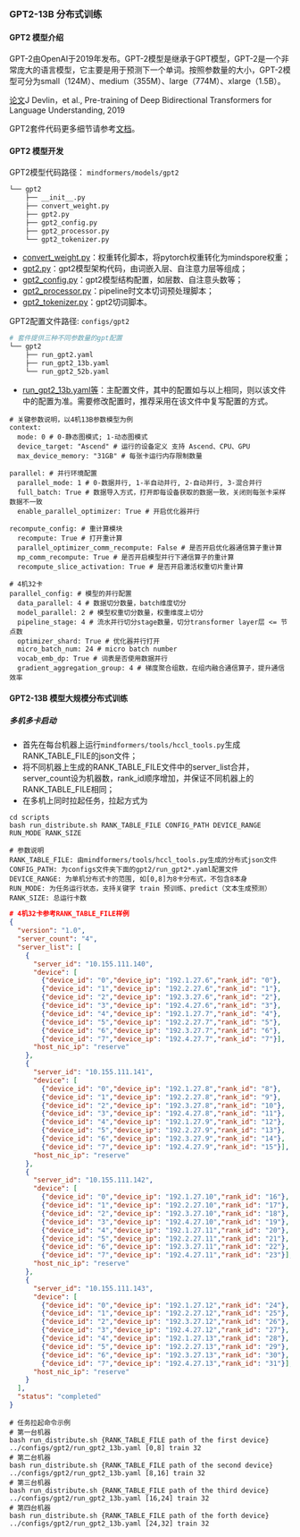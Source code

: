 ### GPT2-13B 分布式训练

#### GPT2 模型介绍

GPT-2由OpenAI于2019年发布。GPT-2模型是继承于GPT模型，GPT-2是一个非常庞大的语言模型，它主要是用于预测下一个单词。按照参数量的大小，GPT-2模型可分为small（124M）、medium（355M）、large（774M）、xlarge（1.5B）。

[论文](https://arxiv.org/abs/1810.04805)J Devlin，et al., Pre-training of Deep Bidirectional Transformers for Language Understanding, 2019

GPT2套件代码更多细节请参考[文档](https://gitee.com/mindspore/mindformers/blob/0.6rc1/docs/model_cards/gpt2.md)。

#### GPT2 模型开发

GPT2模型代码路径： `mindformers/models/gpt2`

```bash
└── gpt2
    ├── __init__.py
    ├── convert_weight.py
    ├── gpt2.py
    ├── gpt2_config.py
    ├── gpt2_processor.py
    └── gpt2_tokenizer.py
```

- [convert_weight.py](https://gitee.com/mindspore/mindformers/blob/0.6rc1/mindformers/models/gpt2/convert_weight.py)：权重转化脚本，将pytorch权重转化为mindspore权重；
- [gpt2.py](https://gitee.com/mindspore/mindformers/blob/0.6rc1/mindformers/models/gpt2/gpt2.py)：gpt2模型架构代码，由词嵌入层、自注意力层等组成；
- [gpt2_config.py](https://gitee.com/mindspore/mindformers/blob/0.6rc1/mindformers/models/gpt2/gpt2_config.py)：gpt2模型结构配置，如层数、自注意头数等；
- [gpt2_processor.py](https://gitee.com/mindspore/mindformers/blob/0.6rc1/mindformers/models/gpt2/gpt2_processor.py)：pipeline时文本切词预处理脚本；
- [gpt2_tokenizer.py](https://gitee.com/mindspore/mindformers/blob/0.6rc1/mindformers/models/gpt2/gpt2_tokenizer.py)：gpt2切词脚本。

GPT2配置文件路径: `configs/gpt2`

```bash
# 套件提供三种不同参数量的gpt配置
└── gpt2
    ├── run_gpt2.yaml
    ├── run_gpt2_13b.yaml
    └── run_gpt2_52b.yaml
```

- [run_gpt2_13b.yaml等](https://gitee.com/mindspore/mindformers/blob/0.6rc1/configs/gpt2/run_gpt2.yaml)：主配置文件，其中的配置如与以上相同，则以该文件中的配置为准。需要修改配置时，推荐采用在该文件中复写配置的方式。

```text
# 关键参数说明，以4机13B参数模型为例
context:
  mode: 0 # 0-静态图模式; 1-动态图模式
  device_target: "Ascend" # 运行的设备定义 支持 Ascend、CPU、GPU
  max_device_memory: "31GB" # 每张卡运行内存限制数量

parallel: # 并行环境配置
  parallel_mode: 1 # 0-数据并行, 1-半自动并行, 2-自动并行, 3-混合并行
  full_batch: True # 数据导入方式，打开即每设备获取的数据一致，关闭则每张卡采样数据不一致
  enable_parallel_optimizer: True # 开启优化器并行

recompute_config: # 重计算模块
  recompute: True # 打开重计算
  parallel_optimizer_comm_recompute: False # 是否开启优化器通信算子重计算
  mp_comm_recompute: True # 是否开启模型并行下通信算子的重计算
  recompute_slice_activation: True # 是否开启激活权重切片重计算

# 4机32卡
parallel_config: # 模型的并行配置
  data_parallel: 4 # 数据切分数量，batch维度切分
  model_parallel: 2 # 模型权重切分数量，权重维度上切分
  pipeline_stage: 4 # 流水并行切分stage数量，切分transformer layer层 <= 节点数
  optimizer_shard: True # 优化器并行打开
  micro_batch_num: 24 # micro batch number
  vocab_emb_dp: True # 词表是否使用数据并行
  gradient_aggregation_group: 4 # 梯度聚合组数，在组内融合通信算子，提升通信效率
```

#### GPT2-13B 模型大规模分布式训练

##### 多机多卡启动

- 首先在每台机器上运行`mindformers/tools/hccl_tools.py`生成RANK_TABLE_FILE的json文件；
- 将不同机器上生成的RANK_TABLE_FILE文件中的server_list合并，server_count设为机器数，rank_id顺序增加，并保证不同机器上的RANK_TABLE_FILE相同；
- 在多机上同时拉起任务，拉起方式为

```shell
cd scripts
bash run_distribute.sh RANK_TABLE_FILE CONFIG_PATH DEVICE_RANGE RUN_MODE RANK_SIZE
```

```text
# 参数说明
RANK_TABLE_FILE: 由mindformers/tools/hccl_tools.py生成的分布式json文件
CONFIG_PATH: 为configs文件夹下面的gpt2/run_gpt2*.yaml配置文件
DEVICE_RANGE: 为单机分布式卡的范围, 如[0,8]为8卡分布式，不包含8本身
RUN_MODE: 为任务运行状态，支持关键字 train 预训练、predict（文本生成预测）
RANK_SIZE: 总运行卡数
```

```json
# 4机32卡参考RANK_TABLE_FILE样例
{
  "version": "1.0",
  "server_count": "4",
  "server_list": [
    {
      "server_id": "10.155.111.140",
      "device": [
        {"device_id": "0","device_ip": "192.1.27.6","rank_id": "0"},
        {"device_id": "1","device_ip": "192.2.27.6","rank_id": "1"},
        {"device_id": "2","device_ip": "192.3.27.6","rank_id": "2"},
        {"device_id": "3","device_ip": "192.4.27.6","rank_id": "3"},
        {"device_id": "4","device_ip": "192.1.27.7","rank_id": "4"},
        {"device_id": "5","device_ip": "192.2.27.7","rank_id": "5"},
        {"device_id": "6","device_ip": "192.3.27.7","rank_id": "6"},
        {"device_id": "7","device_ip": "192.4.27.7","rank_id": "7"}],
      "host_nic_ip": "reserve"
    },
    {
      "server_id": "10.155.111.141",
      "device": [
        {"device_id": "0","device_ip": "192.1.27.8","rank_id": "8"},
        {"device_id": "1","device_ip": "192.2.27.8","rank_id": "9"},
        {"device_id": "2","device_ip": "192.3.27.8","rank_id": "10"},
        {"device_id": "3","device_ip": "192.4.27.8","rank_id": "11"},
        {"device_id": "4","device_ip": "192.1.27.9","rank_id": "12"},
        {"device_id": "5","device_ip": "192.2.27.9","rank_id": "13"},
        {"device_id": "6","device_ip": "192.3.27.9","rank_id": "14"},
        {"device_id": "7","device_ip": "192.4.27.9","rank_id": "15"}],
      "host_nic_ip": "reserve"
    },
    {
      "server_id": "10.155.111.142",
      "device": [
        {"device_id": "0","device_ip": "192.1.27.10","rank_id": "16"},
        {"device_id": "1","device_ip": "192.2.27.10","rank_id": "17"},
        {"device_id": "2","device_ip": "192.3.27.10","rank_id": "18"},
        {"device_id": "3","device_ip": "192.4.27.10","rank_id": "19"},
        {"device_id": "4","device_ip": "192.1.27.11","rank_id": "20"},
        {"device_id": "5","device_ip": "192.2.27.11","rank_id": "21"},
        {"device_id": "6","device_ip": "192.3.27.11","rank_id": "22"},
        {"device_id": "7","device_ip": "192.4.27.11","rank_id": "23"}],
      "host_nic_ip": "reserve"
    },
    {
      "server_id": "10.155.111.143",
      "device": [
        {"device_id": "0","device_ip": "192.1.27.12","rank_id": "24"},
        {"device_id": "1","device_ip": "192.2.27.12","rank_id": "25"},
        {"device_id": "2","device_ip": "192.3.27.12","rank_id": "26"},
        {"device_id": "3","device_ip": "192.4.27.12","rank_id": "27"},
        {"device_id": "4","device_ip": "192.1.27.13","rank_id": "28"},
        {"device_id": "5","device_ip": "192.2.27.13","rank_id": "29"},
        {"device_id": "6","device_ip": "192.3.27.13","rank_id": "30"},
        {"device_id": "7","device_ip": "192.4.27.13","rank_id": "31"}],
      "host_nic_ip": "reserve"
    }
  ],
  "status": "completed"
}
```

```shell
# 任务拉起命令示例
# 第一台机器
bash run_distribute.sh {RANK_TABLE_FILE path of the first device} ../configs/gpt2/run_gpt2_13b.yaml [0,8] train 32
# 第二台机器
bash run_distribute.sh {RANK_TABLE_FILE path of the second device} ../configs/gpt2/run_gpt2_13b.yaml [8,16] train 32
# 第三台机器
bash run_distribute.sh {RANK_TABLE_FILE path of the third device} ../configs/gpt2/run_gpt2_13b.yaml [16,24] train 32
# 第四台机器
bash run_distribute.sh {RANK_TABLE_FILE path of the forth device} ../configs/gpt2/run_gpt2_13b.yaml [24,32] train 32
```
